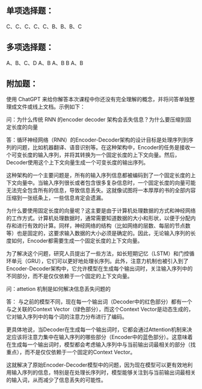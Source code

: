 ## 单项选择题：
C、C、C、C、C、B、B、B、C

## 多项选择题：
A、B、C、D
A、B
A、B
B
A、B

## 附加题：

使用 ChatGPT 来给你解答本次课程中你还没有完全理解的概念，并将问答单独整理成文件或线上文档。示例如下：

问：为什么传统 RNN 的encoder decoder 架构会丢失信息？为什么要压缩到固定长度的向量

答：循环神经网络（RNN）的Encoder-Decoder架构的设计目标是处理序列到序列的问题，比如机器翻译、语音识别等。在这种架构中，Encoder的任务是接收一个可变长度的输入序列，并将其转换为一个固定长度的上下文向量。然后，Decoder使用这个上下文向量生成一个可变长度的输出序列。

这种架构的一个主要问题是，所有的输入序列信息都被编码到了一个固定长度的上下文向量中。当输入序列很长或者包含很多复杂信息时，一个固定长度的向量可能无法完全包含所有的信息，导致信息丢失。这就像试图将一本厚厚的书的全部内容压缩到一张纸条上，一些信息肯定会遗漏。

为什么要使用固定长度的向量呢？这主要是由于计算机处理数据的方式和神经网络的工作方式。计算机处理数据时，通常需要知道数据的大小和形状，以便于分配内存和进行有效的计算。同样，神经网络的结构（比如网络的层数、每层的节点数等）也是固定的，这要求输入数据的大小必须是确定的。因此，无论输入序列的长度如何，Encoder都需要生成一个固定长度的上下文向量。

为了解决这个问题，研究人员提出了一些方法，如长短期记忆（LSTM）和门控循环单元（GRU），它们可以更好地处理长序列。此外，注意力机制也被引入到了Encoder-Decoder架构中，它允许模型在生成每个输出词时，关注输入序列中的不同部分，而不是仅仅依赖于一个固定的上下文向量。

问：attetion 机制是如何解决信息丢失问题的

答：
与之前的模型不同，现在每一个输出词（Decoder中的红色部分）都有一个与之关联的Context Vector（绿色部分），而这个Context Vector是动态生成的，它对输入序列中的每个词的注意力分布进行了编码。

更具体地说，当Decoder在生成每一个输出词时，它都会通过Attention机制来决定应该将注意力集中在输入序列的哪些部分（Encoder中的蓝色部分）。这意味着在生成每一个输出词时，模型都会考虑输入序列中与当前输出词最相关的部分（找重点），而不是仅仅依赖于一个固定的Context Vector。

这就解决了原始Encoder-Decoder模型中的问题，因为现在模型可以更有效地利用输入序列的信息，特别是在处理长序列时，模型能够关注到与当前输出词最相关的输入词，从而减少了信息丢失的可能性。
